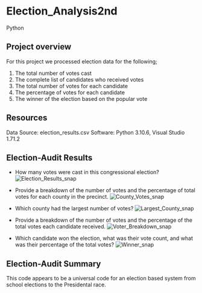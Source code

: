# Election_Analysis2nd
Python

## Project overview

For this project we processed election data for the following;
  1. The total number of votes cast
  2. The complete list of candidates who received votes
  3. The total number of votes for each candidate
  4. The percentage of votes for each candidate
  5. The winner of the election based on the popular vote
  
 ## Resources
  
   Data Source: election_results.csv
   Software: Python 3.10.6, Visual Studio 1.71.2
   
 ## Election-Audit Results
   
  * How many votes were cast in this congressional election?
![Election_Results_snap](https://user-images.githubusercontent.com/80132877/192701982-9f33e13d-271c-4d74-b5aa-1ebd1792f9c9.png)

  * Provide a breakdown of the number of votes and the percentage of total votes for each county in the precinct.
![County_Votes_snap](https://user-images.githubusercontent.com/80132877/192702564-357342b5-67b4-42fd-9174-dce439abf8da.png)
 
  * Which county had the largest number of votes?
![Largest_County_snap](https://user-images.githubusercontent.com/80132877/192702681-7b071043-27b5-407d-953f-d48e91fdeff1.png)

  * Provide a breakdown of the number of votes and the percentage of the total votes each candidate received.
![Voter_Breakdown_snap](https://user-images.githubusercontent.com/80132877/192702902-13e1937a-83ea-487c-b6c1-5cf65c20e804.png)

  * Which candidate won the election, what was their vote count, and what was their percentage of the total votes? 
![Winner_snap](https://user-images.githubusercontent.com/80132877/192703132-07452dab-9ba8-4185-912d-c2e8b931d642.png)

## Election-Audit Summary

This code appears to be a universal code for an election based system from school elections to the Presidental race. 


